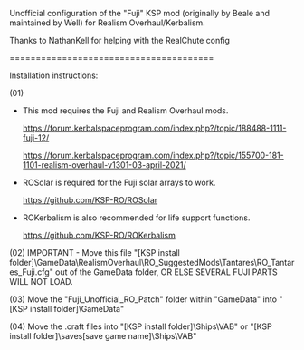 

Unofficial configuration of the "Fuji" KSP mod (originally by Beale and maintained by Well) for Realism Overhaul/Kerbalism.

Thanks to NathanKell for helping with the RealChute config

=======================================

Installation instructions:

(01) 
- This mod requires the Fuji and Realism Overhaul mods.

	https://forum.kerbalspaceprogram.com/index.php?/topic/188488-1111-fuji-12/
	
	https://forum.kerbalspaceprogram.com/index.php?/topic/155700-181-1101-realism-overhaul-v1301-03-april-2021/

- ROSolar is required for the Fuji solar arrays to work.

	https://github.com/KSP-RO/ROSolar

- ROKerbalism is also recommended for life support functions.

	https://github.com/KSP-RO/ROKerbalism

(02) IMPORTANT - Move this file "[KSP install folder]\GameData\RealismOverhaul\RO_SuggestedMods\Tantares\RO_Tantares_Fuji.cfg" out of the GameData folder, OR ELSE SEVERAL FUJI PARTS WILL NOT LOAD.

(03) Move the "Fuji_Unofficial_RO_Patch" folder within "GameData" into "[KSP install folder]\GameData"

(04) Move the .craft files into "[KSP install folder]\Ships\VAB" or "[KSP install folder]\saves\[save game name]\Ships\VAB"
